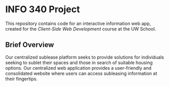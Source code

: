 # INFO 340 Project

This repository contains code for an interactive information web app, created for the _Client-Side Web Development_ course at the UW School.

## Brief Overview
Our centralized sublease platform seeks to provide solutions for individuals seeking to sublet their spaces and those in search of suitable housing options. Our centralized web application provides a user-friendly and consolidated website where users can access subleasing information at their fingertips.

